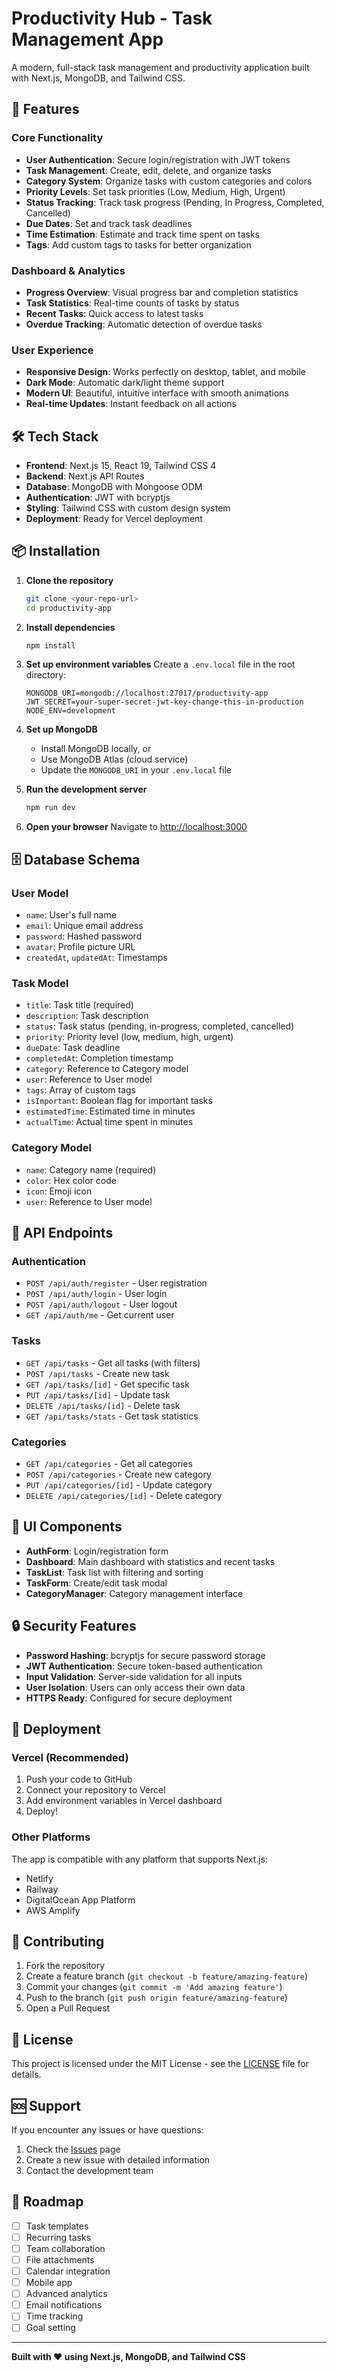 # Productivity Hub - Task Management App

A modern, full-stack task management and productivity application built with Next.js, MongoDB, and Tailwind CSS.

## 🚀 Features

### Core Functionality

- **User Authentication**: Secure login/registration with JWT tokens
- **Task Management**: Create, edit, delete, and organize tasks
- **Category System**: Organize tasks with custom categories and colors
- **Priority Levels**: Set task priorities (Low, Medium, High, Urgent)
- **Status Tracking**: Track task progress (Pending, In Progress, Completed, Cancelled)
- **Due Dates**: Set and track task deadlines
- **Time Estimation**: Estimate and track time spent on tasks
- **Tags**: Add custom tags to tasks for better organization

### Dashboard & Analytics

- **Progress Overview**: Visual progress bar and completion statistics
- **Task Statistics**: Real-time counts of tasks by status
- **Recent Tasks**: Quick access to latest tasks
- **Overdue Tracking**: Automatic detection of overdue tasks

### User Experience

- **Responsive Design**: Works perfectly on desktop, tablet, and mobile
- **Dark Mode**: Automatic dark/light theme support
- **Modern UI**: Beautiful, intuitive interface with smooth animations
- **Real-time Updates**: Instant feedback on all actions

## 🛠️ Tech Stack

- **Frontend**: Next.js 15, React 19, Tailwind CSS 4
- **Backend**: Next.js API Routes
- **Database**: MongoDB with Mongoose ODM
- **Authentication**: JWT with bcryptjs
- **Styling**: Tailwind CSS with custom design system
- **Deployment**: Ready for Vercel deployment

## 📦 Installation

1. **Clone the repository**

   ```bash
   git clone <your-repo-url>
   cd productivity-app
   ```

2. **Install dependencies**

   ```bash
   npm install
   ```

3. **Set up environment variables**
   Create a `.env.local` file in the root directory:

   ```env
   MONGODB_URI=mongodb://localhost:27017/productivity-app
   JWT_SECRET=your-super-secret-jwt-key-change-this-in-production
   NODE_ENV=development
   ```

4. **Set up MongoDB**

   - Install MongoDB locally, or
   - Use MongoDB Atlas (cloud service)
   - Update the `MONGODB_URI` in your `.env.local` file

5. **Run the development server**

   ```bash
   npm run dev
   ```

6. **Open your browser**
   Navigate to [http://localhost:3000](http://localhost:3000)

## 🗄️ Database Schema

### User Model

- `name`: User's full name
- `email`: Unique email address
- `password`: Hashed password
- `avatar`: Profile picture URL
- `createdAt`, `updatedAt`: Timestamps

### Task Model

- `title`: Task title (required)
- `description`: Task description
- `status`: Task status (pending, in-progress, completed, cancelled)
- `priority`: Priority level (low, medium, high, urgent)
- `dueDate`: Task deadline
- `completedAt`: Completion timestamp
- `category`: Reference to Category model
- `user`: Reference to User model
- `tags`: Array of custom tags
- `isImportant`: Boolean flag for important tasks
- `estimatedTime`: Estimated time in minutes
- `actualTime`: Actual time spent in minutes

### Category Model

- `name`: Category name (required)
- `color`: Hex color code
- `icon`: Emoji icon
- `user`: Reference to User model

## 🔧 API Endpoints

### Authentication

- `POST /api/auth/register` - User registration
- `POST /api/auth/login` - User login
- `POST /api/auth/logout` - User logout
- `GET /api/auth/me` - Get current user

### Tasks

- `GET /api/tasks` - Get all tasks (with filters)
- `POST /api/tasks` - Create new task
- `GET /api/tasks/[id]` - Get specific task
- `PUT /api/tasks/[id]` - Update task
- `DELETE /api/tasks/[id]` - Delete task
- `GET /api/tasks/stats` - Get task statistics

### Categories

- `GET /api/categories` - Get all categories
- `POST /api/categories` - Create new category
- `PUT /api/categories/[id]` - Update category
- `DELETE /api/categories/[id]` - Delete category

## 🎨 UI Components

- **AuthForm**: Login/registration form
- **Dashboard**: Main dashboard with statistics and recent tasks
- **TaskList**: Task list with filtering and sorting
- **TaskForm**: Create/edit task modal
- **CategoryManager**: Category management interface

## 🔒 Security Features

- **Password Hashing**: bcryptjs for secure password storage
- **JWT Authentication**: Secure token-based authentication
- **Input Validation**: Server-side validation for all inputs
- **User Isolation**: Users can only access their own data
- **HTTPS Ready**: Configured for secure deployment

## 🚀 Deployment

### Vercel (Recommended)

1. Push your code to GitHub
2. Connect your repository to Vercel
3. Add environment variables in Vercel dashboard
4. Deploy!

### Other Platforms

The app is compatible with any platform that supports Next.js:

- Netlify
- Railway
- DigitalOcean App Platform
- AWS Amplify

## 🤝 Contributing

1. Fork the repository
2. Create a feature branch (`git checkout -b feature/amazing-feature`)
3. Commit your changes (`git commit -m 'Add amazing feature'`)
4. Push to the branch (`git push origin feature/amazing-feature`)
5. Open a Pull Request

## 📝 License

This project is licensed under the MIT License - see the [LICENSE](LICENSE) file for details.

## 🆘 Support

If you encounter any issues or have questions:

1. Check the [Issues](https://github.com/yourusername/productivity-app/issues) page
2. Create a new issue with detailed information
3. Contact the development team

## 🎯 Roadmap

- [ ] Task templates
- [ ] Recurring tasks
- [ ] Team collaboration
- [ ] File attachments
- [ ] Calendar integration
- [ ] Mobile app
- [ ] Advanced analytics
- [ ] Email notifications
- [ ] Time tracking
- [ ] Goal setting

---

**Built with ❤️ using Next.js, MongoDB, and Tailwind CSS**
